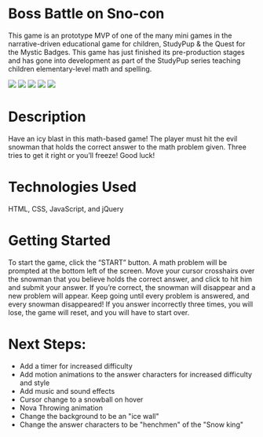 # Boss Battle on Sno-con
This game is an prototype MVP of one of the many mini games in the narrative-driven educational game for children, StudyPup & the Quest for the Mystic Badges. This game has just finished its pre-production stages and has gone into development as part of the StudyPup series teaching children elementary-level math and spelling. 


![](https://i.imgur.com/38ozIcZ.jpg)
![](https://i.imgur.com/s8p60X3.jpg)
![](https://i.imgur.com/7BNbtKT.jpg)
![](https://i.imgur.com/lnIfAlx.png)
![](https://i.imgur.com/b0IiV1R.jpg)



# Description
Have an icy blast in this math-based game! The player must hit the evil snowman that holds the correct answer to the math problem given. Three tries to get it right or you’ll freeze! Good luck!  

# Technologies Used
HTML, CSS, JavaScript, and jQuery 

# Getting Started
To start the game, click the “START” button. A math problem will be prompted at the bottom left of the screen. Move your cursor crosshairs over the snowman that you believe holds the correct answer, and click to hit him and submit your answer. If you’re correct, the snowman will disappear and a new problem will appear. Keep going until every problem is answered, and every snowman disappeared! If you answer incorrectly three times, you will lose, the game will reset, and you will have to start over.

# Next Steps:

- Add a timer for increased difficulty
- Add motion animations to the answer characters for increased difficulty and style 
- Add music and sound effects 
- Cursor change to a snowball on hover 
- Nova Throwing animation
- Change the background to be an "ice wall"
- Change the answer characters to be "henchmen" of the "Snow king"

